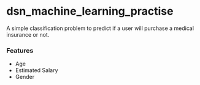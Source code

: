 # dsn_machine_learning_practise

A simple classification problem to predict if a user will purchase a  medical insurance or not.

### Features
* Age
* Estimated Salary 
* Gender
